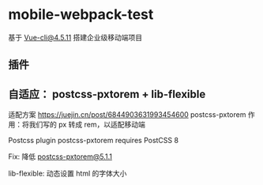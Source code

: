 # mobile-webpack-test

基于 Vue-cli@4.5.11 搭建企业级移动端项目

## 插件

## 自适应： postcss-pxtorem + lib-flexible

适配方案 https://juejin.cn/post/6844903631993454600
postcss-pxtorem 作用：将我们写的 px 转成 rem，以适配移动端

Postcss plugin postcss-pxtorem requires PostCSS 8

Fix: 降低  postcss-pxtorem@5.1.1

lib-flexible: 动态设置 html 的字体大小
